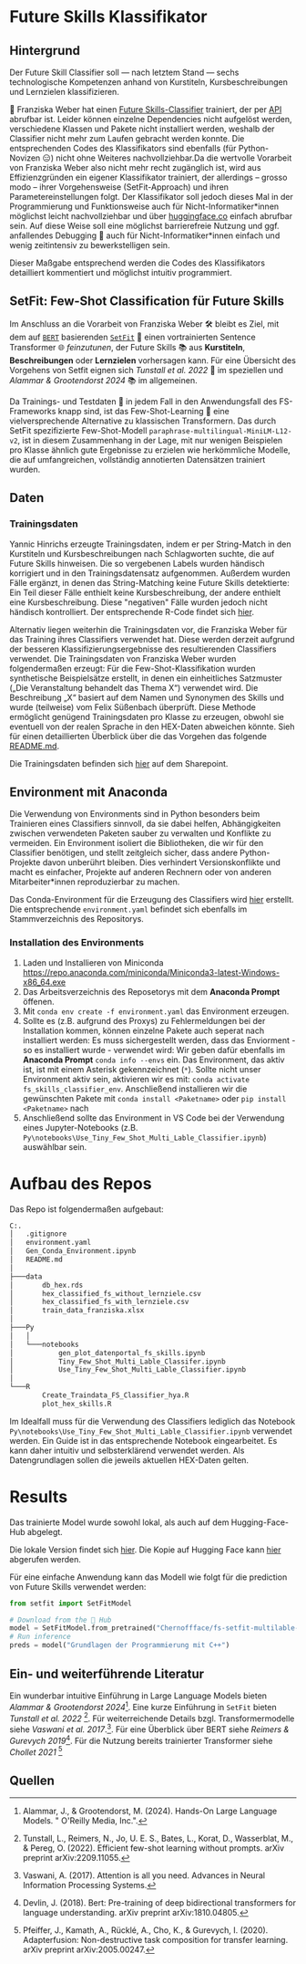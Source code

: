 # Future Skills Klassifikator

## Hintergrund

Der Future Skill Classifier soll — nach letztem Stand — sechs technologische Kompetenzen anhand von Kurstiteln, Kursbeschreibungen und Lernzielen klassifizieren.

🚀 Franziska Weber hat einen [Future Skills-Classifier](http://srv-data01:30080/hex/future_skill_classification) trainiert, der per [API](http://srv-data01:30080/hex/future_skill_classifier_api) abrufbar ist. Leider können einzelne Dependencies nicht aufgelöst werden, verschiedene Klassen und Pakete nicht installiert werden, weshalb der Classifier nicht mehr zum Laufen gebracht werden konnte. Die entsprechenden Codes des Klassifikators sind ebenfalls (für Python-Novizen 😑) nicht ohne Weiteres nachvollziehbar.Da die wertvolle Vorarbeit von Franziska Weber also nicht mehr recht zugänglich ist, wird aus Effizienzgründen ein eigener Klassifikator trainiert, der allerdings – grosso modo – ihrer Vorgehensweise (SetFit-Approach) und ihren Parametereinstellungen folgt. Der Klassifikator soll jedoch dieses Mal in der Programmierung und Funktionsweise auch für Nicht-Informatiker\*innen möglichst leicht nachvollziehbar und über [huggingface.co](https://huggingface.co/) einfach abrufbar sein. Auf diese Weise soll eine möglichst barrierefreie Nutzung und ggf. anfallendes Debugging 🤯 auch für Nicht-Informatiker\*innen einfach und wenig zeitintensiv zu bewerkstelligen sein.

Dieser Maßgabe entsprechend werden die Codes des Klassifikators detailliert kommentiert und möglichst intuitiv programmiert.


##  SetFit: Few-Shot Classification für Future Skills

Im Anschluss an die Vorarbeit von Franziska Weber 🛠️ bleibt es Ziel, mit dem auf [`BERT`](https://medium.com/@shaikhrayyan123/a-comprehensive-guide-to-understanding-bert-from-beginners-to-advanced-2379699e2b51) basierenden [`SetFit`](https://huggingface.co/blog/setfit) 🤖 einen vortrainierten Sentence Transformer 🌐 *feinzutunen*, der Future Skills 📚 aus **Kurstiteln**, **Beschreibungen** oder **Lernzielen** vorhersagen kann. Für eine Übersicht des Vorgehens von Setfit eignen sich *Tunstall et al. 2022* 📖 im speziellen und *Alammar & Grootendorst 2024* 📚 im allgemeinen.

Da Trainings- und Testdaten 🧪 in jedem Fall in den Anwendungsfall des FS-Frameworks knapp sind, ist das Few-Shot-Learning 🌟 eine vielversprechende Alternative zu klassischen Transformern. Das durch SetFit spezifizierte Few-Shot-Modell `paraphrase-multilingual-MiniLM-L12-v2`, ist in diesem Zusammenhang in der Lage, mit nur wenigen Beispielen pro Klasse ähnlich gute Ergebnisse zu erzielen wie herkömmliche Modelle, die auf umfangreichen, vollständig annotierten Datensätzen trainiert wurden.

## Daten

### Trainingsdaten

Yannic Hinrichs erzeugte Trainingsdaten, indem er per String-Match in den Kurstiteln und Kursbeschreibungen nach Schlagworten suchte, die auf Future Skills hinweisen. Die so vergebenen Labels wurden händisch korrigiert und in den Trainingsdatensatz aufgenommen. Außerdem wurden Fälle ergänzt, in denen das String-Matching keine Future Skills detektierte: Ein Teil dieser Fälle enthielt keine Kursbeschreibung, der andere enthielt eine Kursbeschreibung. Diese "negativen" Fälle wurden jedoch nicht händisch kontrolliert. Der entsprechende R-Code findet sich [hier](R/Create_Traindata_FS_Classifier_hya.R).

Alternativ liegen weiterhin die Trainingsdaten vor, die Franziska Weber für das Training ihres Classifiers verwendet hat. Diese werden derzeit aufgrund der besseren Klassifizierungsergebnisse des resultierenden Classifiers verwendet. Die Trainingsdaten von Franziska Weber wurden folgendermaßen erzeugt: Für die Few-Shot-Klassifikation wurden synthetische Beispielsätze erstellt, in denen ein einheitliches Satzmuster („Die Veranstaltung behandelt das Thema X“) verwendet wird. Die Beschreibung „X“ basiert auf dem Namen und Synonymen des Skills und wurde (teilweise) vom Felix Süßenbach überprüft. Diese Methode ermöglicht genügend Trainingsdaten pro Klasse zu erzeugen, obwohl sie eventuell von der realen Sprache in den HEX-Daten abweichen könnte. Sieh für einen detaillierten Überblick über die das Vorgehen das folgende [README.md](http://srv-data01:30080/hex/future_skill_classification#example-data).

Die Trainingsdaten befinden sich [hier](https://stifterverband.sharepoint.com/sites/Dateiablage/SVDaten/Forms/AllItems.aspx?ct=1730716805420&or=Teams%2DHL&ga=1&LOF=1&id=%2Fsites%2FDateiablage%2FSVDaten%2FAbteilungen%2FPuF%2FHEX%2FAnalyse%2FDaten%2FMaltes%5FFS%5FClassifier%2Fdata&viewid=3315becc%2De761%2D4c82%2D9e01%2D08b652d83ffd) auf dem Sharepoint.


## Environment mit Anaconda

Die Verwendung von Environments sind in Python besonders beim Trainieren eines Classifiers sinnvoll, da sie dabei helfen, Abhängigkeiten zwischen verwendeten Paketen sauber zu verwalten und Konflikte zu vermeiden. Ein Environment isoliert die Bibliotheken, die wir für den Classifier benötigen, und stellt zeitgleich sicher, dass andere Python-Projekte davon unberührt bleiben. Dies verhindert Versionskonflikte und macht es einfacher, Projekte auf anderen Rechnern oder von anderen Mitarbeiter\*innen reproduzierbar zu machen.

Das Conda-Environment für die Erzeugung des Classifiers wird [hier](Gen_Conda_Environment.ipynb) erstellt. Die entsprechende `environment.yaml` befindet sich ebenfalls im Stammverzeichnis des Repositorys.

### Installation des Environments
 
1. Laden und Installieren von Miniconda https://repo.anaconda.com/miniconda/Miniconda3-latest-Windows-x86_64.exe
2. Das Arbeitsverzeichnis des Reposetorys mit dem **Anaconda Prompt** öffenen.
3. Mit `conda env create -f environment.yaml` das Environment erzeugen.
4. Sollte es (z.B. aufgrund des Proxys) zu Fehlermeldungen bei der Installation kommen, können einzelne Pakete auch seperat nach installiert werden: Es muss sichergestellt werden, dass das Enviorment - so es installiert wurde - verwendet wird: Wir geben dafür ebenfalls im  **Anaconda Prompt** `conda info --envs` ein. Das Environment, das aktiv ist, ist mit einem Asterisk gekennzeichnet (`*`). Sollte nicht unser Environment aktiv sein, aktivieren wir es mit: `conda activate fs_skills_classifier_env`. Anschließend installieren wir die gewünschten Pakete mit `conda install <Paketname>` oder `pip install <Paketname>` nach
5. Anschließend sollte das Environment in VS Code bei der Verwendung eines Jupyter-Notebooks (z.B. `Py\notebooks\Use_Tiny_Few_Shot_Multi_Lable_Classifier.ipynb`) auswählbar sein.

# Aufbau des Repos

Das Repo ist folgendermaßen aufgebaut:

```bash
C:.
│   .gitignore
│   environment.yaml
│   Gen_Conda_Environment.ipynb
│   README.md
│
├───data
│       db_hex.rds
│       hex_classified_fs_without_lernziele.csv
│       hex_classified_fs_with_lernziele.csv
│       train_data_franziska.xlsx
│
├───Py
│   │
│   └───notebooks
│           gen_plot_datenportal_fs_skills.ipynb
│           Tiny_Few_Shot_Multi_Lable_Classifer.ipynb
│           Use_Tiny_Few_Shot_Multi_Lable_Classifier.ipynb
│
└───R
        Create_Traindata_FS_Classifier_hya.R
        plot_hex_skills.R
```

Im Idealfall muss für die Verwendung des Classifiers lediglich das Notebook `Py\notebooks\Use_Tiny_Few_Shot_Multi_Lable_Classifier.ipynb` verwendet werden. Ein Guide ist in das entsprechende Notebook eingearbeitet. Es kann daher intuitiv und selbsterklärend verwendet werden. Als Datengrundlagen sollen die jeweils aktuellen HEX-Daten gelten.

# Results

Das trainierte Model wurde sowohl lokal, als auch auf dem Hugging-Face-Hub abgelegt. 

Die lokale Version findet sich [hier](). Die Kopie auf Hugging Face kann [hier](https://huggingface.co/Chernoffface/fs-setfit-multilable-model) abgerufen werden. 

Für eine einfache Anwendung kann das Modell wie folgt für die prediction von Future Skills verwendet werden:

```python
from setfit import SetFitModel

# Download from the 🤗 Hub
model = SetFitModel.from_pretrained("Chernoffface/fs-setfit-multilable-model")
# Run inference
preds = model("Grundlagen der Programmierung mit C++")
```

## Ein- und weiterführende Literatur

Ein wunderbar intuitive Einführung in Large Language Models bieten *Alammar & Grootendorst 2024*[^6]. Eine kurze Einführung in `SetFit` bieten *Tunstall et al. 2022* [^2]. Für weiterreichende Details bzgl. Transformermodelle siehe *Vaswani et al. 2017*.[^3]. Für eine Überblick über BERT siehe *Reimers & Gurevych 2019*[^4]. Für die Nutzung bereits trainierter Transformer siehe *Chollet 2021* [^5]

## Quellen

[^1]: Figueroa, R.L., Zeng-Treitler, Q., Kandula, S. et al. (2012). Predicting sample size required for classification performance. BMC Med Inform Decis Mak 12, 8 (2012). https://doi.org/10.1186/1472-6947-12-8
[^2]: Tunstall, L., Reimers, N., Jo, U. E. S., Bates, L., Korat, D., Wasserblat, M., & Pereg, O. (2022). Efficient few-shot learning without prompts. arXiv preprint arXiv:2209.11055.
[^3]: Vaswani, A. (2017). Attention is all you need. Advances in Neural Information Processing Systems.
[^4]: Devlin, J. (2018). Bert: Pre-training of deep bidirectional transformers for language understanding. arXiv preprint arXiv:1810.04805.
[^5]: Pfeiffer, J., Kamath, A., Rücklé, A., Cho, K., & Gurevych, I. (2020). Adapterfusion: Non-destructive task composition for transfer learning. arXiv preprint arXiv:2005.00247.
[^6]: Alammar, J., & Grootendorst, M. (2024). Hands-On Large Language Models. " O'Reilly Media, Inc.".
